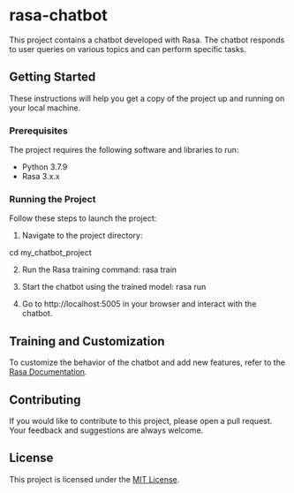# rasa-chatbot

This project contains a chatbot developed with Rasa. The chatbot responds to user queries on various topics and can perform specific tasks.

## Getting Started

These instructions will help you get a copy of the project up and running on your local machine.

### Prerequisites

The project requires the following software and libraries to run:

- Python 3.7.9
- Rasa 3.x.x

### Running the Project

Follow these steps to launch the project:

1. Navigate to the project directory:

cd my_chatbot_project

2. Run the Rasa training command:
rasa train

3. Start the chatbot using the trained model:
rasa run

5. Go to http://localhost:5005 in your browser and interact with the chatbot.

## Training and Customization

To customize the behavior of the chatbot and add new features, refer to the [Rasa Documentation](https://rasa.com/docs/rasa/).

## Contributing

If you would like to contribute to this project, please open a pull request. Your feedback and suggestions are always welcome.

## License

This project is licensed under the [MIT License](LICENSE).
